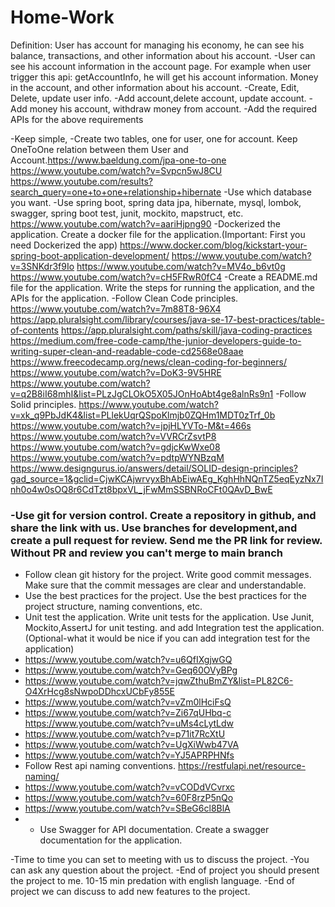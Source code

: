# Home-Work
Definition: User has account for managing his economy, he can see his balance, transactions, and other information about his account.
-User can see his account information in the account page.
For example when user trigger this api: getAccountInfo, he will get his account information. Money in the account, and other information about his account.
-Create, Edit, Delete, update user info.
-Add account,delete account, update account.
-Add money his account, withdraw money from account.
-Add the required APIs for the above requirements

-Keep simple, 
-Create two tables, one for user, one for account. Keep OneToOne relation between them User and Account.https://www.baeldung.com/jpa-one-to-one
https://www.youtube.com/watch?v=Svpcn5wJ8CU
https://www.youtube.com/results?search_query=one+to+one+relationship+hibernate
-Use which database you want.
-Use spring boot, spring data jpa, hibernate, mysql, lombok, swagger, spring boot test, junit, mockito, mapstruct, etc.
https://www.youtube.com/watch?v=aariHjpng90
-Dockerized the application. Create a docker file for the application.(Important: First you need Dockerized the app)
https://www.docker.com/blog/kickstart-your-spring-boot-application-development/
https://www.youtube.com/watch?v=3SNKdr3f9Io
https://www.youtube.com/watch?v=MV4o_b6vt0g
https://www.youtube.com/watch?v=cH5FRwR0fC4
-Create a README.md file for the application. Write the steps for running the application, and the APIs for the application.
-Follow Clean Code principles.
https://www.youtube.com/watch?v=7m88T8-96X4
https://app.pluralsight.com/library/courses/java-se-17-best-practices/table-of-contents
https://app.pluralsight.com/paths/skill/java-coding-practices
https://medium.com/free-code-camp/the-junior-developers-guide-to-writing-super-clean-and-readable-code-cd2568e08aae
https://www.freecodecamp.org/news/clean-coding-for-beginners/
https://www.youtube.com/watch?v=DoK3-9V5HRE
https://www.youtube.com/watch?v=q2B8iI68mhI&list=PLzJgCLOkO5X05JOnHoAbt4ge8alnRs9n1
-Follow Solid principles.
https://www.youtube.com/watch?v=xk_q9PbJdK4&list=PLlekUqrQSpoKlmjb0ZQHm1MDT0zTrf_0b
https://www.youtube.com/watch?v=jpjHLYVTo-M&t=466s
https://www.youtube.com/watch?v=VVRCrZsvtP8
https://www.youtube.com/watch?v=gdjcKwWxe08
https://www.youtube.com/watch?v=pdtpWYNBzqM
https://www.designgurus.io/answers/detail/SOLID-design-principles?gad_source=1&gclid=CjwKCAjwrvyxBhAbEiwAEg_KghHhNQnTZ5eqEyzNx7Inh0o4w0sOQ8r6CdTzt8bpxVL_jFwMmSSBNRoCFt0QAvD_BwE
### -Use git for version control. Create a repository in github, and share the link with us. Use branches for development,and create a pull request for review. Send me the PR link for review. Without PR and review you can't merge to main branch
- Follow clean git history for the project. Write good commit messages. Make sure that the commit messages are clear and understandable.
- Use the best practices for the project. Use the best practices for the project structure, naming conventions, etc.
- Unit test the application. Write unit tests for the application. Use Junit, Mockito,AssertJ for unit testing.
and add Integration test the application.(Optional-what it would be nice if you can add integration test for the application)
- https://www.youtube.com/watch?v=u6QfIXgjwGQ
- https://www.youtube.com/watch?v=Geq60OVyBPg
- https://www.youtube.com/watch?v=jqwZthuBmZY&list=PL82C6-O4XrHcg8sNwpoDDhcxUCbFy855E
- https://www.youtube.com/watch?v=vZm0lHciFsQ
- https://www.youtube.com/watch?v=Zi67qUHbq-c
  https://www.youtube.com/watch?v=uMs4cLytLdw
- https://www.youtube.com/watch?v=p71it7RcXtU
- https://www.youtube.com/watch?v=UgXiWwb47VA
- https://www.youtube.com/watch?v=YJ5APRPHNfs
- Follow Rest api naming conventions. https://restfulapi.net/resource-naming/
- https://www.youtube.com/watch?v=vCODdVCvrxc
- https://www.youtube.com/watch?v=60F8rzP5nQo
- https://www.youtube.com/watch?v=SBeG6cl8BlA
- - Use Swagger for API documentation. Create a swagger documentation for the application.

-Time to time you can set to meeting with us to discuss the project.
-You can ask any question about the project.
-End of project you should present the project to me. 10-15 min predation with english language.
-End of project we can discuss to add new features to the project.

